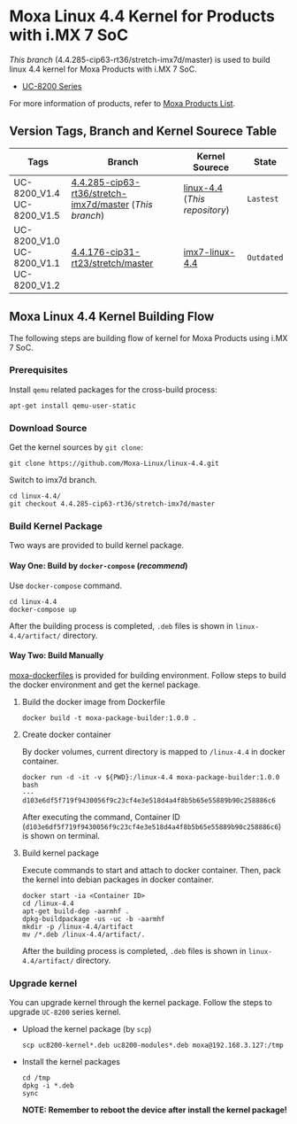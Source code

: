 # Moxa Linux 4.4 Kernel for Products with i.MX 7 SoC

*This branch* (4.4.285-cip63-rt36/stretch-imx7d/master) is used to build linux 4.4 kernel for Moxa Products with i.MX 7 SoC.
* [UC-8200 Series](https://github.com/Moxa-Linux/ProductList#uc-8200-series)

For more information of products, refer to [Moxa Products List](https://github.com/Moxa-Linux/ProductList).

## Version Tags, Branch and Kernel Sourece Table

| Tags | Branch | Kernel Sourece | State |
| ---- | ------ | -------------- | ----- |
| UC-8200_V1.4<br>UC-8200_V1.5 | [4.4.285-cip63-rt36/stretch-imx7d/master](https://github.com/Moxa-Linux/linux-4.4/tree/4.4.285-cip63-rt36/stretch-imx7d/master) (*This branch*) | [linux-4.4](https://github.com/Moxa-Linux/linux-4.4/) (*This repository*) | `Lastest` |
| UC-8200_V1.0<br>UC-8200_V1.1<br>UC-8200_V1.2 | [4.4.176-cip31-rt23/stretch/master](https://github.com/Moxa-Linux/imx7-linux-4.4/tree/4.4.176-cip31-rt23/stretch/master) | [imx7-linux-4.4](https://github.com/Moxa-Linux/imx7-linux-4.4) | `Outdated` |

## Moxa Linux 4.4 Kernel Building Flow

The following steps are building flow of kernel for Moxa Products using i.MX 7 SoC.

### Prerequisites

Install `qemu` related packages for the cross-build process:

```
apt-get install qemu-user-static
```

### Download Source

Get the kernel sources by `git clone`:

```
git clone https://github.com/Moxa-Linux/linux-4.4.git
```

Switch to imx7d branch.

```
cd linux-4.4/
git checkout 4.4.285-cip63-rt36/stretch-imx7d/master
```

### Build Kernel Package

Two ways are provided to build kernel package.

#### Way One: Build by `docker-compose` (*recommend*)

Use `docker-compose` command.

```
cd linux-4.4
docker-compose up
```

After the building process is completed, `.deb` files is shown in `linux-4.4/artifact/` directory.

#### Way Two: Build Manually

[moxa-dockerfiles](https://github.com/Moxa-Linux/moxa-dockerfiles) is provided for building environment.
Follow steps to build the docker environment and get the kernel package.

1. Build the docker image from Dockerfile

   ```
   docker build -t moxa-package-builder:1.0.0 .
   ```

2. Create docker container

   By docker volumes, current directory is mapped to `/linux-4.4` in docker container.

   ```
   docker run -d -it -v ${PWD}:/linux-4.4 moxa-package-builder:1.0.0 bash
   ---
   d103e6df5f719f9430056f9c23cf4e3e518d4a4f8b5b65e55889b90c258886c6
   ```

   After executing the command, Container ID (`d103e6df5f719f9430056f9c23cf4e3e518d4a4f8b5b65e55889b90c258886c6`) is shown on terminal.

3. Build kernel package

   Execute commands to start and attach to docker container.
   Then, pack the kernel into debian packages in docker container.

   ```
   docker start -ia <Container ID>
   cd /linux-4.4
   apt-get build-dep -aarmhf .
   dpkg-buildpackage -us -uc -b -aarmhf
   mkdir -p /linux-4.4/artifact
   mv /*.deb /linux-4.4/artifact/.
   ```

   After the building process is completed, `.deb` files is shown in `linux-4.4/artifact/` 
   directory.

### Upgrade kernel

You can upgrade kernel through the kernel package.
Follow the steps to upgrade `UC-8200` series kernel.

* Upload the kernel package (by `scp`)

  ```
  scp uc8200-kernel*.deb uc8200-modules*.deb moxa@192.168.3.127:/tmp
  ```

* Install the kernel packages

  ```
  cd /tmp
  dpkg -i *.deb
  sync
  ```
  
  **NOTE: Remember to reboot the device after install the kernel package!**

